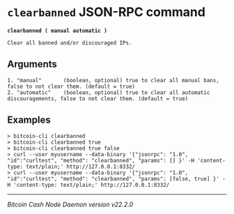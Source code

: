 `clearbanned` JSON-RPC command
==============================

**`clearbanned ( manual automatic )`**

```
Clear all banned and/or discouraged IPs.
```

Arguments
---------

```
1. "manual"       (boolean, optional) true to clear all manual bans, false to not clear them. (default = true)
2. "automatic"    (boolean, optional) true to clear all automatic discouragements, false to not clear them. (default = true)
```

Examples
--------

```
> bitcoin-cli clearbanned
> bitcoin-cli clearbanned true
> bitcoin-cli clearbanned true false
> curl --user myusername --data-binary '{"jsonrpc": "1.0", "id":"curltest", "method": "clearbanned", "params": [] }' -H 'content-type: text/plain;' http://127.0.0.1:8332/
> curl --user myusername --data-binary '{"jsonrpc": "1.0", "id":"curltest", "method": "clearbanned", "params": [false, true] }' -H 'content-type: text/plain;' http://127.0.0.1:8332/
```

***

*Bitcoin Cash Node Daemon version v22.2.0*

